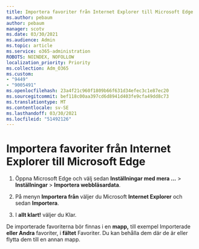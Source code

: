 ```yaml
---
title: Importera favoriter från Internet Explorer till Microsoft Edge
ms.author: pebaum
author: pebaum
manager: scotv
ms.date: 03/30/2021
ms.audience: Admin
ms.topic: article
ms.service: o365-administration
ROBOTS: NOINDEX, NOFOLLOW
localization_priority: Priority
ms.collection: Adm_O365
ms.custom:
- "9449"
- "9005491"
ms.openlocfilehash: 23a4f21c960f1809b66f631d34efec3c1e87ec20
ms.sourcegitcommit: bef118c00aa397cd6d8941d403fe9cfa49dd8c73
ms.translationtype: MT
ms.contentlocale: sv-SE
ms.lasthandoff: 03/30/2021
ms.locfileid: "51492126"
---
```

# <a name="import-favorites-from-internet-explorer-to-microsoft-edge"></a>Importera favoriter från Internet Explorer till Microsoft Edge

1. Öppna Microsoft Edge och välj sedan **Inställningar med mera ...**  >  **Inställningar**  >  **Importera webbläsardata**.

1. På menyn **Importera från** väljer du Microsoft **Internet Explorer** och sedan **Importera**.

1. I **allt klart!** väljer du Klar.

De importerade favoriterna bör finnas i en **mapp,** till exempel Importerade **eller Andra** favoriter, i **fältet** Favoriter. Du kan behålla dem där de är eller flytta dem till en annan mapp.